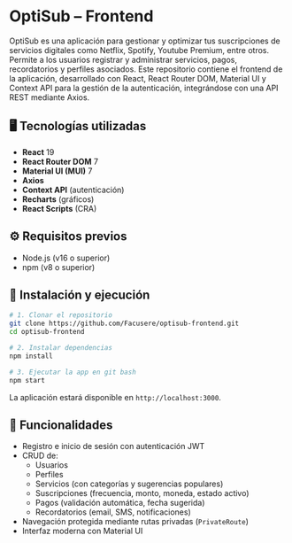# OptiSub – Frontend

OptiSub es una aplicación para gestionar y optimizar tus suscripciones de servicios digitales como Netflix, Spotify, Youtube Premium, entre otros. Permite a los usuarios registrar y administrar servicios, pagos, recordatorios y perfiles asociados. Este repositorio contiene el frontend de la aplicación, desarrollado con React, React Router DOM, Material UI y Context API para la gestión de la autenticación, integrándose con una API REST mediante Axios.  

## 🖥️ Tecnologías utilizadas

- **React** 19
- **React Router DOM** 7
- **Material UI (MUI)** 7
- **Axios**
- **Context API** (autenticación)
- **Recharts** (gráficos)
- **React Scripts** (CRA)

## ⚙️ Requisitos previos

- Node.js (v16 o superior)
- npm (v8 o superior)

## 🚀 Instalación y ejecución

```bash
# 1. Clonar el repositorio
git clone https://github.com/Facusere/optisub-frontend.git
cd optisub-frontend

# 2. Instalar dependencias
npm install

# 3. Ejecutar la app en git bash
npm start
```

La aplicación estará disponible en `http://localhost:3000`.

## 🔐 Funcionalidades

- Registro e inicio de sesión con autenticación JWT
- CRUD de:
  - Usuarios
  - Perfiles
  - Servicios (con categorías y sugerencias populares)
  - Suscripciones (frecuencia, monto, moneda, estado activo)
  - Pagos (validación automática, fecha sugerida)
  - Recordatorios (email, SMS, notificaciones)
- Navegación protegida mediante rutas privadas (`PrivateRoute`)
- Interfaz moderna con Material UI

